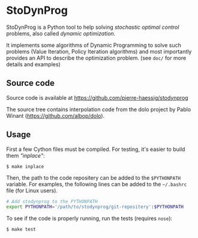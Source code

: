StoDynProg
==========

StoDynProg is a Python tool to help solving *stochastic optimal control*
problems, also called *dynamic optimization*.

It implements some algorithms of Dynamic Programming to solve such problems
(Value Iteration, Policy Iteration algorithms)
and most importantly provides an API to describe the optimization problem.
(see `doc/` for more details and examples)

Source code
-----------

Source code is available at https://github.com/pierre-haessig/stodynprog

The source tree contains interpolation code from the dolo project by Pablo Winant
(https://github.com/albop/dolo).

Usage
-----

First a few Cython files must be compiled.
For testing, it's easier to build them *"inplace"*:

    $ make inplace


Then, the path to the code repositery can be added to the `$PYTHONPATH` variable.
For examples, the following lines can be added to the `~/.bashrc` file (for Linux users).

```bash
# Add stodynprog to the PYTHONPATH
export PYTHONPATH='/path/to/stodynprog/git-repositery':$PYTHONPATH
```

To see if the code is properly running, run the tests (requires `nose`):

    $ make test
